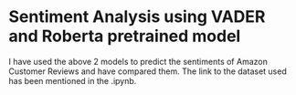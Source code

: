 # Sentiment Analysis using VADER and Roberta pretrained model

I have used the above 2 models to predict the sentiments of Amazon Customer Reviews and have compared them.
The link to the dataset used has been mentioned in the .ipynb. 
